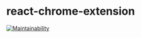 # react-chrome-extension
[![Maintainability](https://api.codeclimate.com/v1/badges/d0aec747078c52218555/maintainability)](https://codeclimate.com/github/fabkru/react-chrome-extension/maintainability)
